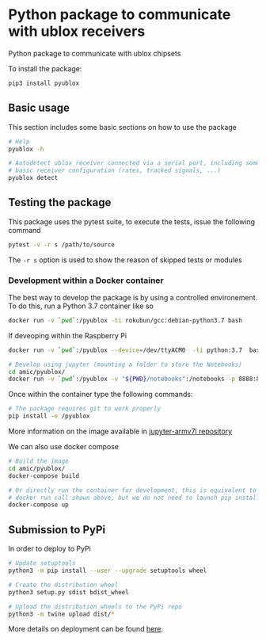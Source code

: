 # Python package to communicate with ublox receivers

Python package to communicate with ublox chipsets

To install the package:

```bash
pip3 install pyublox
```

## Basic usage

This section includes some basic sections on how to use the package

```bash
# Help
pyublox -h

# Autodetect ublox receiver connected via a serial port, including some
# basic receiver configuration (rates, tracked signals, ...)
pyublox detect
```

## Testing the package

This package uses the pytest suite, to execute the tests, issue the following
command

```bash
pytest -v -r s /path/to/source
```

The `-r s` option is used to show the reason of skipped tests or modules

### Development within a Docker container

The best way to develop the package is by using a controlled environement.
To do this, run a Python 3.7 container like so

```bash
docker run -v `pwd`:/pyublox -ti rokubun/gcc:debian-python3.7 bash
```

If deveoping within the Raspberry Pi

```bash
docker run -v `pwd`:/pyublox --device=/dev/ttyACM0  -ti python:3.7  bash

# Develop using jupyter (mounting a folder to store the Notebooks)
cd amic/pyublox/
docker run -v `pwd`:/pyublox -v "${PWD}/notebooks":/notebooks -p 8888:8888 --device=/dev/ttyACM0  -ti andresvidal/jupyter-armv7l
```

Once within the container type the following commands:

```bash
# The package requires git to work properly
pip install -e /pyublox
```

More information on the image available in [jupyter-armv7l repository](https://github.com/andresvidal/jupyter-armv7l)


We can also use docker compose

```bash
# Build the image
cd amic/pyublox/
docker-compose build

# Or directly run the container for development, this is equivalent to the
# docker run call shown above, but we do not need to launch pip install
docker-compose up
```

## Submission to PyPi

In order to deploy to PyPi

```bash
# Update setuptools
python3 -m pip install --user --upgrade setuptools wheel

# Create the distribution wheel
python3 setup.py sdist bdist_wheel

# Upload the distribution wheels to the PyPi repo
python3 -m twine upload dist/*
```

More details on deployment can be found [here](https://packaging.python.org/tutorials/packaging-projects/#generating-distribution-archives).
